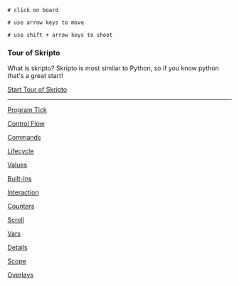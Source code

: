 ```load-basic
# click on board

# use arrow keys to move 

# use shift + arrow keys to shoot
```

### Tour of Skripto

What is skripto? Skripto is most similar to Python, so if you know python that's a great start!

[Start Tour of Skripto](program-flow.md)

---

[Program Tick](program-tick.md)

[Control Flow](control-flow.md)

[Commands](commands.md)

[Lifecycle](lifecycle.md)

[Values](values.md)

[Built-Ins](built-ins.md)

[Interaction](interaction.md)

[Counters](counters.md)

[Scroll](scroll.md)

[Vars](vars.md)

[Details](details.md)

[Scope](scope.md)

[Overlays](overlays.md)
